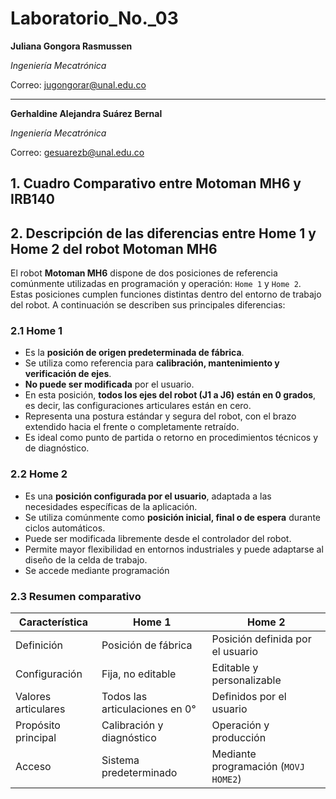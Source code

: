 # Laboratorio_No._03
**Juliana Gongora Rasmussen**


_Ingeniería Mecatrónica_

Correo: jugongorar@unal.edu.co

---


**Gerhaldine Alejandra Suárez Bernal**
  
  _Ingeniería Mecatrónica_

Correo: gesuarezb@unal.edu.co
## 1. Cuadro Comparativo entre Motoman MH6 y IRB140


## 2. Descripción de las diferencias entre Home 1 y Home 2 del robot Motoman MH6

El robot **Motoman MH6** dispone de dos posiciones de referencia comúnmente utilizadas en programación y operación: `Home 1` y `Home 2`. Estas posiciones cumplen funciones distintas dentro del entorno de trabajo del robot. A continuación se describen sus principales diferencias:

### 2.1 Home 1

- Es la **posición de origen predeterminada de fábrica**.
- Se utiliza como referencia para **calibración, mantenimiento y verificación de ejes**.
- **No puede ser modificada** por el usuario.
- En esta posición, **todos los ejes del robot (J1 a J6) están en 0 grados**, es decir, las configuraciones articulares están en cero.
- Representa una postura estándar y segura del robot, con el brazo extendido hacia el frente o completamente retraído.
- Es ideal como punto de partida o retorno en procedimientos técnicos y de diagnóstico.

### 2.2 Home 2

- Es una **posición configurada por el usuario**, adaptada a las necesidades específicas de la aplicación.
- Se utiliza comúnmente como **posición inicial, final o de espera** durante ciclos automáticos.
- Puede ser modificada libremente desde el controlador del robot.
- Permite mayor flexibilidad en entornos industriales y puede adaptarse al diseño de la celda de trabajo.
- Se accede mediante programación

  
### 2.3 Resumen comparativo

| Característica              | Home 1                               | Home 2                                |
|-----------------------------|---------------------------------------|----------------------------------------|
| Definición                  | Posición de fábrica                   | Posición definida por el usuario       |
| Configuración               | Fija, no editable                     | Editable y personalizable              |
| Valores articulares         | Todos las articulaciones en 0°        | Definidos por el usuario               |
| Propósito principal         | Calibración y diagnóstico             | Operación y producción                 |
| Acceso                      | Sistema predeterminado                | Mediante programación (`MOVJ HOME2`)   |

  


